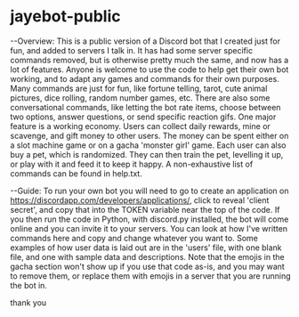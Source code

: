 # jayebot-public

--Overview:
This is a public version of a Discord bot that I created just for fun, and added to servers I talk in. It has had some server specific commands removed, but is otherwise pretty much the same, and now has a lot of features. Anyone is welcome to use the code to help get their own bot working, and to adapt any games and commands for their own purposes.
Many commands are just for fun, like fortune telling, tarot, cute animal pictures, dice rolling, random number games, etc. There are also some conversational commands, like letting the bot rate items, choose between two options, answer questions, or send specific reaction gifs.
One major feature is a working economy. Users can collect daily rewards, mine or scavenge, and gift money to other users. The money can be spent either on a slot machine game or on a gacha 'monster girl' game.
Each user can also buy a pet, which is randomized. They can then train the pet, levelling it up, or play with it and feed it to keep it happy.
A non-exhaustive list of commands can be found in help.txt.

--Guide:
To run your own bot you will need to go to create an application on https://discordapp.com/developers/applications/, click to reveal 'client secret', and copy that into the TOKEN variable near the top of the code. If you then run the code in Python, with discord.py installed, the bot will come online and you can invite it to your servers. You can look at how I've written commands here and copy and change whatever you want to. Some examples of how user data is laid out are in the 'users' file, with one blank file, and one with sample data and descriptions.
Note that the emojis in the gacha section won't show up if you use that code as-is, and you may want to remove them, or replace them with emojis in a server that you are running the bot in.

thank you
